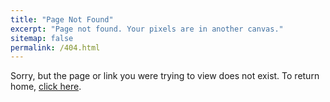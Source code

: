 ```yaml
---
title: "Page Not Found"
excerpt: "Page not found. Your pixels are in another canvas."
sitemap: false
permalink: /404.html
---
```


Sorry, but the page or link you were trying to view does not exist. To return home, <a href="/about.md/">click here</a>.
